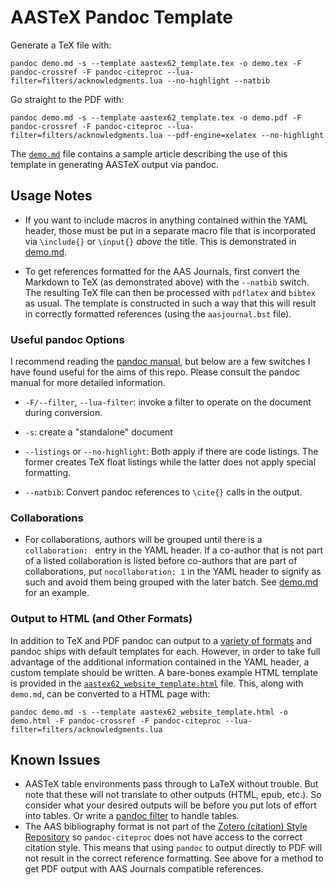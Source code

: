 # AASTeX Pandoc Template

Generate a TeX file with:

```
pandoc demo.md -s --template aastex62_template.tex -o demo.tex -F pandoc-crossref -F pandoc-citeproc --lua-filter=filters/acknowledgments.lua --no-highlight --natbib
```

Go straight to the PDF with:

```
pandoc demo.md -s --template aastex62_template.tex -o demo.pdf -F pandoc-crossref -F pandoc-citeproc --lua-filter=filters/acknowledgments.lua --pdf-engine=xelatex --no-highlight
```

The [`demo.md`](demo.md) file contains a sample article describing the use of this template in generating AASTeX output via pandoc.

## Usage Notes

* If you want to include macros in anything contained within the YAML header, those must be put in a separate macro file that is incorporated via `\include{}` or `\input{}` *above* the title. This is demonstrated in [demo.md](demo.md).

* To get references formatted for the AAS Journals, first convert the Markdown to TeX (as demonstrated above) with the `--natbib` switch. The resulting TeX file can then be processed with `pdflatex` and `bibtex` as usual. The template is constructed in such a way that this will result in correctly formatted references (using the `aasjournal.bst` file).

### Useful pandoc Options

I recommend reading the [pandoc manual](https://pandoc.org/MANUAL.html), but below are a few switches I have found useful for the aims of this repo.
Please consult the pandoc manual for more detailed information.

* `-F/--filter`, `--lua-filter`: invoke a filter to operate on the document during conversion.

* `-s`: create a "standalone" document

* `--listings` or `--no-highlight`: Both apply if there are code listings. The former creates TeX float listings while the latter does not apply special formatting.

* `--natbib`: Convert pandoc references to `\cite{}` calls in the output.

### Collaborations

* For collaborations, authors will be grouped until there is a `collaboration: ` entry in the YAML header. If a co-author that is not part of a listed collaboration is listed before co-authors that are part of collaborations, put `nocollaboration: 1` in the YAML header to signify as such and avoid them being grouped with the later batch. See [demo.md](demo.md) for an example.

### Output to HTML (and Other Formats)

In addition to TeX and PDF pandoc can output to a [variety of formats](https://pandoc.org/MANUAL.html#general-options) and pandoc ships with default templates for each.
However, in order to take full advantage of the additional information contained in the YAML header, a custom template should be written.
A bare-bones example HTML template is provided in the [`aastex62_website_template.html`](aastex62_website_template.html) file.
This, along with `demo.md`, can be converted to a HTML page with:

```
pandoc demo.md -s --template aastex62_website_template.html -o demo.html -F pandoc-crossref -F pandoc-citeproc --lua-filter=filters/acknowledgments.lua
```

## Known Issues

* AASTeX table environments pass through to LaTeX without trouble. But note that these will not translate to other outputs (HTML, epub, etc.). So consider what your desired outputs will be before you put lots of effort into tables. Or write a [pandoc filter](https://pandoc.org/filters.html) to handle tables.
* The AAS bibliography format is not part of the [Zotero (citation) Style Repository](https://www.zotero.org/styles) so `pandoc-citeproc` does not have access to the correct citation style. This means that using `pandoc` to output directly to PDF will not result in the correct reference formatting. See above for a method to get PDF output with AAS Journals compatible references.
